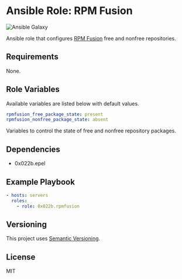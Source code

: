# Ansible Role: RPM Fusion

![Ansible Galaxy](https://github.com/0x022b/ansible-role-rpmfusion/workflows/Ansible%20Galaxy/badge.svg)

Ansible role that configures [RPM Fusion][rpmfusion] free and nonfree repositories.

## Requirements

None.

## Role Variables

Available variables are listed below with default values.

```yaml
rpmfusion_free_package_state: present
rpmfusion_nonfree_package_state: absent
```

Variables to control the state of free and nonfree repository packages.

## Dependencies

- 0x022b.epel

## Example Playbook

```yaml
- hosts: servers
  roles:
    - role: 0x022b.rpmfusion
```

## Versioning

This project uses [Semantic Versioning][semver].

## License

MIT

[rpmfusion]: https://rpmfusion.org/
[semver]: https://semver.org/
